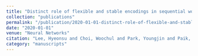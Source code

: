 ```yaml
---
title: "Distinct role of flexible and stable encodings in sequential working memory"
collection: "publications"
permalink: "/publication/2020-01-01-distinct-role-of-flexible-and-stable-encodings-in-sequential-working-memory"
date: "2020-01-01"
venue: "Neural Networks"
citation: "Lee, Hyeonsu and Choi, Woochul and Park, Youngjin and Paik, Se-Bum. \"Distinct role of flexible and stable encodings in sequential working memory.\" Neural Networks, 2020."
category: "manuscripts"
---
```

